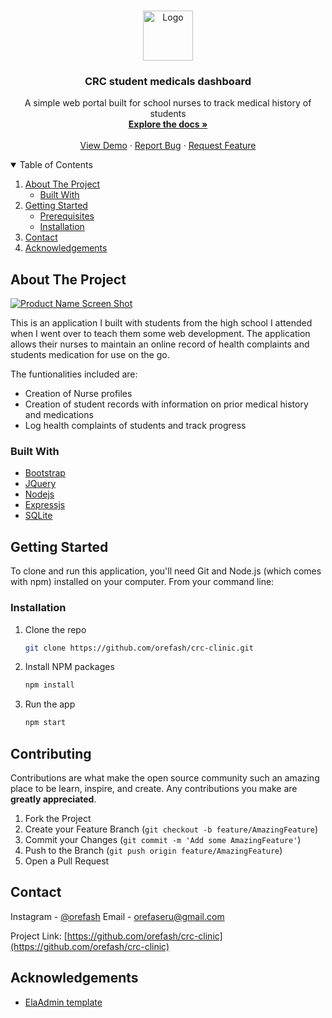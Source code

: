 






<!-- PROJECT LOGO -->
<br />
<p align="center">
  <a href="https://github.com/orefash/crc-clinic">
    <img src="https://cdn.glitch.com/b03cd31f-51c0-47df-8f19-52bc49873559%2Fcrc.png?1583570576020" alt="Logo" width="80" height="80">
  </a>

  <h3 align="center">CRC student medicals dashboard</h3>

  <p align="center">
    A simple web portal built for school nurses to track medical history of students 
    <br />
    <a href="https://github.com/orefash/crc-clinic"><strong>Explore the docs »</strong></a>
    <br />
    <br />
    <a href="https://crc-clinic.glitch.me/">View Demo</a>
    ·
    <a href="https://github.com/orefash/crc-clinic/issues">Report Bug</a>
    ·
    <a href="https://github.com/orefash/crc-clinic/issues">Request Feature</a>
  </p>
</p>



<!-- TABLE OF CONTENTS -->
<details open="open">
  <summary>Table of Contents</summary>
  <ol>
    <li>
      <a href="#about-the-project">About The Project</a>
      <ul>
        <li><a href="#built-with">Built With</a></li>
      </ul>
    </li>
    <li>
      <a href="#getting-started">Getting Started</a>
      <ul>
        <li><a href="#prerequisites">Prerequisites</a></li>
        <li><a href="#installation">Installation</a></li>
      </ul>
    </li>
    <li><a href="#contact">Contact</a></li>
    <li><a href="#acknowledgements">Acknowledgements</a></li>
  </ol>
</details>



<!-- ABOUT THE PROJECT -->
## About The Project

[![Product Name Screen Shot][product-screenshot]](https://crc-clinic.glitch.me/)

This is an application I built with students from the high school I attended when I went over to teach them some web development. The application allows their nurses to maintain an online record of health complaints and students medication for use on the go.

The funtionalities included are:
* Creation of Nurse profiles
* Creation of student records with information on prior medical history and medications
* Log health complaints of students and track progress


### Built With

* [Bootstrap](https://getbootstrap.com)
* [JQuery](https://jquery.com)
* [Nodejs](https://nodejs.org)
* [Expressjs](expressjs.com)
* [SQLite](https://sqlite.org) 



<!-- GETTING STARTED -->
## Getting Started
To clone and run this application, you'll need Git and Node.js (which comes with npm) installed on your computer. From your command line:

### Installation

1. Clone the repo
   ```sh
   git clone https://github.com/orefash/crc-clinic.git
   ```
2. Install NPM packages
   ```sh
   npm install
   ```
3. Run the app
   ```sh
   npm start
   ```


<!-- CONTRIBUTING -->
## Contributing

Contributions are what make the open source community such an amazing place to be learn, inspire, and create. Any contributions you make are **greatly appreciated**.

1. Fork the Project
2. Create your Feature Branch (`git checkout -b feature/AmazingFeature`)
3. Commit your Changes (`git commit -m 'Add some AmazingFeature'`)
4. Push to the Branch (`git push origin feature/AmazingFeature`)
5. Open a Pull Request



<!-- CONTACT -->
## Contact

Instagram - [@orefash](https://www.instagram.com/orefash) Email - orefaseru@gmail.com

Project Link: [https://github.com/orefash/crc-clinic](https://github.com/orefash/crc-clinic)



<!-- ACKNOWLEDGEMENTS -->
## Acknowledgements
* [ElaAdmin template](https://github.com/puikinsh/ElaAdmin)





<!-- MARKDOWN LINKS & IMAGES -->
<!-- https://www.markdownguide.org/basic-syntax/#reference-style-links -->
[contributors-shield]: https://img.shields.io/github/contributors/othneildrew/Best-README-Template.svg?style=for-the-badge
[contributors-url]: https://github.com/othneildrew/Best-README-Template/graphs/contributors
[forks-shield]: https://img.shields.io/github/forks/othneildrew/Best-README-Template.svg?style=for-the-badge
[forks-url]: https://github.com/othneildrew/Best-README-Template/network/members
[stars-shield]: https://img.shields.io/github/stars/othneildrew/Best-README-Template.svg?style=for-the-badge
[stars-url]: https://github.com/othneildrew/Best-README-Template/stargazers
[issues-shield]: https://img.shields.io/github/issues/othneildrew/Best-README-Template.svg?style=for-the-badge
[issues-url]: https://github.com/othneildrew/Best-README-Template/issues
[license-shield]: https://img.shields.io/github/license/othneildrew/Best-README-Template.svg?style=for-the-badge
[license-url]: https://github.com/othneildrew/Best-README-Template/blob/master/LICENSE.txt
[linkedin-shield]: https://img.shields.io/badge/-LinkedIn-black.svg?style=for-the-badge&logo=linkedin&colorB=555
[linkedin-url]: https://www.linkedin.com/in/oreoluwa-faseru/
[product-screenshot]: https://cdn.glitch.com/b03cd31f-51c0-47df-8f19-52bc49873559%2Fthumbnails%2Fcrc-clinic.PNG?1631258415173
